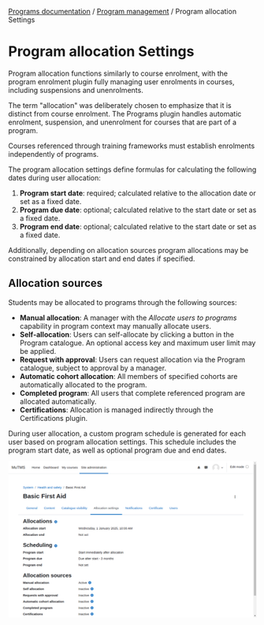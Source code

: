 [Programs documentation](index.md) / [Program management](management_index.md) / Program allocation Settings

# Program allocation Settings

Program allocation functions similarly to course enrolment, with the program enrolment plugin fully managing user
enrolments in courses, including suspensions and unenrolments.

The term "allocation" was deliberately chosen to emphasize that it is distinct from course enrolment. The Programs
plugin handles automatic enrolment, suspension, and unenrolment for courses that are part of a program.

Courses referenced through training frameworks must establish enrolments independently of programs.

The program allocation settings define formulas for calculating the following dates during user allocation:
1. **Program start date**: required; calculated relative to the allocation date or set as a fixed date.
2. **Program due date**: optional; calculated relative to the start date or set as a fixed date.
3. **Program end date**: optional; calculated relative to the start date or set as a fixed date.

Additionally, depending on allocation sources program allocations may be constrained by allocation start
and end dates if specified.

## Allocation sources

Students may be allocated to programs through the following sources:

- **Manual allocation**: A manager with the _Allocate users to programs_ capability in program context may manually allocate users.
- **Self-allocation**: Users can self-allocate by clicking a button in the Program catalogue. An optional access key and maximum user limit may be applied.
- **Request with approval**: Users can request allocation via the Program catalogue, subject to approval by a manager.
- **Automatic cohort allocation**: All members of specified cohorts are automatically allocated to the program.
- **Completed program**: All users that complete referenced program are allocated automatically.
- **Certifications**: Allocation is managed indirectly through the Certifications plugin.

During user allocation, a custom program schedule is generated for each user based on program allocation settings.
This schedule includes the program start date, as well as optional program due and end dates.

![Program allocation settings](img/program_allocation.png)
